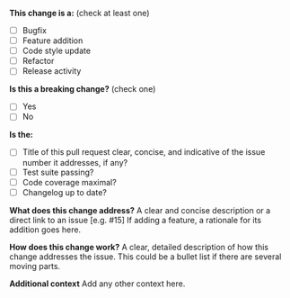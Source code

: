 **This change is a:** (check at least one)
- [ ] Bugfix
- [ ] Feature addition
- [ ] Code style update
- [ ] Refactor
- [ ] Release activity

**Is this a breaking change?** (check one)
- [ ] Yes
- [ ] No

**Is the:**
- [ ] Title of this pull request clear, concise, and indicative of the issue number it addresses, if any?
- [ ] Test suite passing?
- [ ] Code coverage maximal?
- [ ] Changelog up to date?

**What does this change address?**
A clear and concise description or a direct link to an issue [e.g. #15]
If adding a feature, a rationale for its addition goes here.

**How does this change work?**
A clear, detailed description of how this change addresses the issue.
This could be a bullet list if there are several moving parts.

**Additional context**
Add any other context here.
